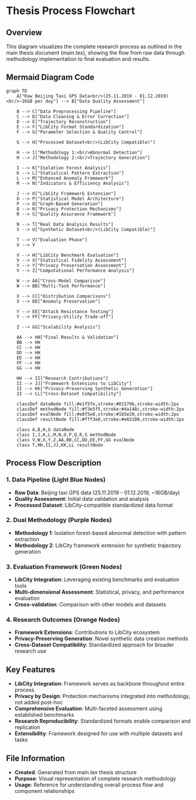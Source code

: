 # Thesis Process Flowchart

## Overview
This diagram visualizes the complete research process as outlined in the main thesis document (main.tex), showing the flow from raw data through methodology implementation to final evaluation and results.

## Mermaid Diagram Code

```mermaid
graph TD
    A["Raw Beijing Taxi GPS Data<br/>(25.11.2019 - 01.12.2019)<br/>~16GB per day"] --> B["Data Quality Assessment"]
    
    B --> C["Data Preprocessing Pipeline"]
    C --> D["Data Cleaning & Error Correction"]
    D --> E["Trajectory Reconstruction"]
    E --> F["LibCity Format Standardization"]
    F --> G["Parameter Selection & Quality Control"]
    
    G --> H["Processed Dataset<br/>(LibCity Compatible)"]
    
    H --> I["Methodology 1:<br/>Abnormal Detection"]
    H --> J["Methodology 2:<br/>Trajectory Generation"]
    
    I --> K["Isolation Forest Analysis"]
    K --> L["Statistical Pattern Extraction"]
    L --> M["Enhanced Anomaly Framework"]
    M --> N["Indicators & Efficiency Analysis"]
    
    J --> O["LibCity Framework Extension"]
    O --> P["Statistical Model Architecture"]
    P --> Q["Graph-Based Generation"]
    Q --> R["Privacy Protection Mechanisms"]
    R --> S["Quality Assurance Framework"]
    
    N --> T["Real Data Analysis Results"]
    S --> U["Synthetic Dataset<br/>(LibCity Compatible)"]
    
    T --> V["Evaluation Phase"]
    U --> V
    
    V --> W["LibCity Benchmark Evaluation"]
    V --> X["Statistical Fidelity Assessment"]
    V --> Y["Privacy Preservation Assessment"]
    V --> Z["Computational Performance Analysis"]
    
    W --> AA["Cross-Model Comparison"]
    W --> BB["Multi-Task Performance"]
    
    X --> CC["Distribution Comparisons"]
    X --> DD["Anomaly Preservation"]
    
    Y --> EE["Attack Resistance Testing"]
    Y --> FF["Privacy-Utility Trade-off"]
    
    Z --> GG["Scalability Analysis"]
    
    AA --> HH["Final Results & Validation"]
    BB --> HH
    CC --> HH
    DD --> HH
    EE --> HH
    FF --> HH
    GG --> HH
    
    HH --> II["Research Contributions"]
    II --> JJ["Framework Extensions to LibCity"]
    II --> KK["Privacy-Preserving Synthetic Generation"]
    II --> LL["Cross-Dataset Compatibility"]
    
    classDef dataNode fill:#e1f5fe,stroke:#01579b,stroke-width:2px
    classDef methodNode fill:#f3e5f5,stroke:#4a148c,stroke-width:2px
    classDef evalNode fill:#e8f5e8,stroke:#1b5e20,stroke-width:2px
    classDef resultNode fill:#fff3e0,stroke:#e65100,stroke-width:2px
    
    class A,B,H,U dataNode
    class I,J,K,L,M,N,O,P,Q,R,S methodNode
    class V,W,X,Y,Z,AA,BB,CC,DD,EE,FF,GG evalNode
    class T,HH,II,JJ,KK,LL resultNode
```

## Process Flow Description

### 1. Data Pipeline (Light Blue Nodes)
- **Raw Data**: Beijing taxi GPS data (25.11.2019 - 01.12.2019, ~16GB/day)
- **Quality Assessment**: Initial data validation and analysis
- **Processed Dataset**: LibCity-compatible standardized data format

### 2. Dual Methodology (Purple Nodes)
- **Methodology 1**: Isolation forest-based abnormal detection with pattern extraction
- **Methodology 2**: LibCity framework extension for synthetic trajectory generation

### 3. Evaluation Framework (Green Nodes)
- **LibCity Integration**: Leveraging existing benchmarks and evaluation tools
- **Multi-dimensional Assessment**: Statistical, privacy, and performance evaluation
- **Cross-validation**: Comparison with other models and datasets

### 4. Research Outcomes (Orange Nodes)
- **Framework Extensions**: Contributions to LibCity ecosystem
- **Privacy-Preserving Generation**: Novel synthetic data creation methods
- **Cross-Dataset Compatibility**: Standardized approach for broader research use

## Key Features

- **LibCity Integration**: Framework serves as backbone throughout entire process
- **Privacy by Design**: Protection mechanisms integrated into methodology, not added post-hoc
- **Comprehensive Evaluation**: Multi-faceted assessment using established benchmarks
- **Research Reproducibility**: Standardized formats enable comparison and replication
- **Extensibility**: Framework designed for use with multiple datasets and tasks

## File Information
- **Created**: Generated from main.tex thesis structure
- **Purpose**: Visual representation of complete research methodology
- **Usage**: Reference for understanding overall process flow and component relationships 